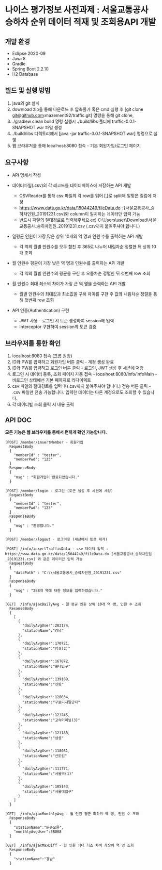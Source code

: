 # 나이스 평가정보 사전과제 : 서울교통공사 승하차 순위 데이터 적재 및 조회용API 개발

## 개발 환경
- Eclipse 2020-09
- Java 8
- Gradle
- Spring Boot 2.2.10
- H2 Database

## 빌드 및 실행 방법
1. java와 git 설치
2. download zip을 통해 다운로드 후 압축풀기 혹은 cmd 실행 후 [git clone git@github.com:mazement92/traffic.git] 명령을 통해 git clone, 
3. ./gradlew clean build 명령 실행시 ./build/libs 폴더에 traffic-0.0.1-SNAPSHOT.war 파일 생성
4. ./build/libs 디렉토리에서 [java -jar traffic-0.0.1-SNAPSHOT.war] 명령으로 실행
5. 웹 브라우저를 통해 localhost:8080 접속 - 기본 회원가입/로그인 페이지

## 요구사항
- API 명세서 작성

- 데이터파일(.csv)의 각 레코드를 데이터베이스에 저장하는 API 개발
  - CSVReader를 통해 csv 파일의 각 row를 읽어 [,]로 split해 알맞은 컬럼에 저장
  - https://www.data.go.kr/data/15044249/fileData.do : [서울교통공사_승하차인원_20191231.csv]와 column이 일치하는 데이터만 입력 가능
  - 반드시 파일의 절대경로로 입력해주세요 ex) C:\\Users\\user\\Download\\서울교통공사_승하차인원_20191231.csv (.csv까지 붙여주셔야 합니다.)
  
- 일평균 인원이 가장 많은 상위 10개의 역 명과 인원 수를 출력하는 API 개발
  - 각 역의 월별 인원수를 모두 합친 후 365로 나누어 내림차순 정렬한 뒤 상위 10개 조회
  
- 월 인원수 평균이 가장 낮은 역 명과 인원수를 출력하는 API 개발
  - 각 역의 월별 인원수의 평균을 구한 후 오름차순 정렬한 뒤 첫번째 row 조회
  
- 월 인원수 최대 최소의 차이가 가장 큰 역 명을 출력하는 API 개발
  - 월별 인원수의 최대값과 최소값을 구해 차이를 구한 후 값의 내림차순 정렬을 통해 첫번째 row 조회
  
- API 인증(Authentication) 구현
  - JWT 사용 - 로그인 시 토큰 생성하여 session에 입력
  - Interceptor 구현하여 session의 토큰 검증

## 브라우저를 통한 확인
1. localhost:8080 접속 (크롬 권장)
2. ID와 PW를 입력하고 회원가입 버튼 클릭 - 계정 생성 완료
3. ID와 PW를 입력하고 로그인 버튼 클릭 - 로그인, JWT 생성 후 세션에 저장
4. 로그인 시 데이터 등록, 조회 페이지 자동 접속 - localhost:8080/info/infoMain - 비로그인 상태에선 기본 페이지로 리다이렉트
5. csv 파일의 절대경로를 입력 후(.csv까지 붙여주셔야 합니다.) 전송 버튼 클릭 - .csv 파일만 전송 가능합니다. 입력한 데이터는 다른 계정으로도 조회할 수 있습니다.
6. 각 데이터별 조회 클릭 시 내용 출력

## API DOC
**모든 기능은 웹 브라우저를 통해서 편하게 확인 가능합니다.**

```
[POST] /member/insertMember - 회원가입
  RequestBody 
  {
    "memberId" : "tester",
    "memberPwd": "123"
  }
  ResponseBody
  {
    "msg" : "회원가입이 완료되었습니다."
  }
```
```
[POST] /member/login - 로그인 (토큰 생성 후 세션에 세팅)
  RequestBody 
  {
    "memberId" : "tester",
    "memberPwd": "123"
  }
  ResponseBody
  {
    "msg" : "환영합니다."
  }
```
```
[POST] /member/logout - 로그아웃 (세션에서 토큰 제거)
```
```
[POST] /info/insertTrafficData - csv 데이터 입력 : https://www.data.go.kr/data/15044249/fileData.do [서울교통공사_승하차인원_20191231.csv] 와 같은 데이터만 입력 가능
  RequestBody 
  {
    "dataPath" : "C:\\서울교통공사_승하차인원_20191231.csv"
  }
  ResponseBody
  {
    "msg" : "288개 역에 대한 정보를 입력하였습니다."
  }
```
```
[GET]  /info/ajaxDailyAvg - 일 평균 인원 상위 10개 역 명, 인원 수 조회
  ResonseBody
  {
    [
      {
        "dailyAvgUser":202174,
        "stationName":"강남"
      },
      {
        "dailyAvgUser":170721,
        "stationName":"잠실(2)"
      },
      {
        "dailyAvgUser":167872,
        "stationName":"홍대입구"
      },
      {
        "dailyAvgUser":139189,
        "stationName":"신림"
      },
      {
        "dailyAvgUser":126034,
        "stationName":"구로디지털단지"
      },
      {
        "dailyAvgUser":121245,
        "stationName":"고속터미널(3)"
      },
      {
        "dailyAvgUser":121183,
        "stationName":"삼성"
      },
      {
        "dailyAvgUser":118081,
        "stationName":"신도림"
      },
      {
        "dailyAvgUser":111771,
        "stationName":"서울역(1)"
      },
      {
        "dailyAvgUser":105143,
        "stationName":"서울대입구"
      }
    ]
  }
```
```
[GET]  /info/ajaxMonthlyAvg - 월 인원 평균 최하위 역 명, 인원 수 조회
  ResponseBody
  {
    "stationName":"둔촌오륜",
    "monthlyAvgUser":38808
  }
```
```
[GET]  /info/ajaxMaxDiff - 월 인원 최대 최소 차이 최상위 역 명 조회
  ResponseBody
  {
    "stationName":"강남"
  }
```
